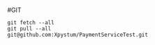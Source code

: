 
#GIT
```git branch -r | grep -v '\->' | while read remote; do git branch --track "${remote#origin/}" "$remote"; done
git fetch --all
git pull --all
git@github.com:Xpystum/PaymentServiceTest.git
```
